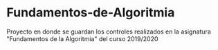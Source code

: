 # Fundamentos-de-Algoritmia
Proyecto en donde se guardan los controles realizados en la asignatura "Fundamentos de la Algoritmia" del curso 2019/2020
